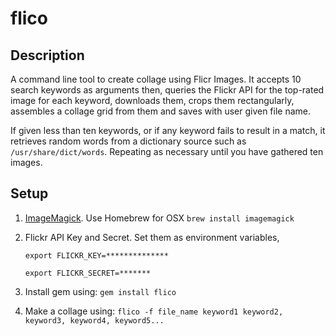 # flico

## Description

A command line tool to create collage using Flicr Images. It accepts 10 search keywords as arguments then, queries the Flickr API for the top-rated image for each keyword, downloads them, crops them rectangularly, assembles a collage grid from them and saves with user given file name.

If given less than ten keywords, or if any keyword fails to
result in a match, it retrieves random words from a dictionary
source such as `/usr/share/dict/words`. Repeating as necessary
until you have gathered ten images.

## Setup

1. [ImageMagick](http://www.imagemagick.org/). Use Homebrew for OSX `brew install imagemagick`

2. Flickr API Key and Secret. Set them as environment variables, 

	`export FLICKR_KEY=**************`
	
	`export FLICKR_SECRET=*******`

3. Install gem using: `gem install flico`

4. Make a collage using: `flico -f file_name keyword1 keyword2, keyword3, keyword4, keyword5...`
